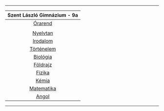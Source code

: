 
---

| Szent László Gimnázium - 9a |
| :-: |
| [Órarend](.assets/contents/A9/orarend.md) |
|  |
| [Nyelvtan](.assets/contents/A9/nyelvtan.md) |
| [Irodalom](.assets/contents/A9/irodalom.md) |
| [Történelem](.assets/contents/A9/tortenelem.md) |
| [Biológia](.assets/contents/A9/biologia.md) |
| [Földrajz](.assets/contents/A9/foldrajz.md) |
| [Fizika](.assets/contents/A9/fizika.md) |
| [Kémia](.assets/contents/A9/kemia.md) |
| [Matematika](.assets/contents/A9/matematika.md) |
| [Angol](.assets/contents/A9/angol.md) |

---